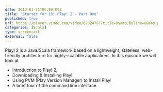 ```yaml
---
date: 2013-01-21T00:00:00Z
title: 'Starter for 10: Play! 2 - Part One'
published: true
url: https://player.vimeo.com/video/62324767?title=0&amp;byline=0&amp;portrait=0
categories: [Scala]
type: screencast
external: false
---
```

Play! 2 is a Java/Scala framework based on a lightweight, stateless, web-friendly architecture for highly-scalable applications. In this episode we will look at

- Introduction to Play! 2,
- Downloading & Installing Play!
- Using PVM (Play Version Manager) to Install Play!
- A brief tour of the command line interface.